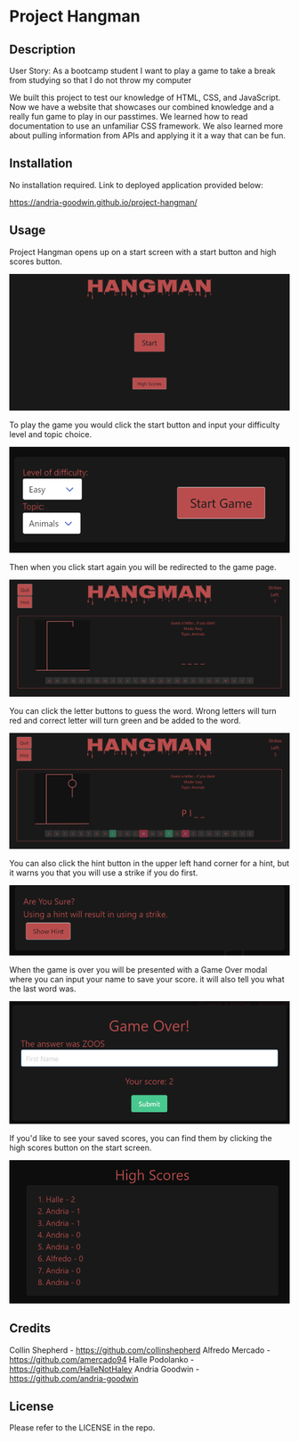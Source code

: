 # Project Hangman

## Description

User Story:
As a bootcamp student
I want to play a game to take a break from studying
so that I do not throw my computer

We built this project to test our knowledge of HTML, CSS, and JavaScript. Now we have a website that showcases our combined knowledge and a really fun game to play in our passtimes. We learned how to read documentation to use an unfamiliar CSS framework. We also learned more about pulling information from APIs and applying it it a way that can be fun.

## Installation

No installation required. Link to deployed application provided below:

https://andria-goodwin.github.io/project-hangman/

## Usage

Project Hangman opens up on a start screen with a start button and high scores button.

![Hangman start screen](assets/images/start-screen.png)

To play the game you would click the start button and input your difficulty level and topic choice.

![Hangman startup menu](assets/images/start.png)

Then when you click start again you will be redirected to the game page.

![Hangman game page](assets/images/hangman.png)

You can click the letter buttons to guess the word. Wrong letters will turn red and correct letter will turn green and be added to the word.

![Hangman letter button example](assets/images/buttons.png)

You can also click the hint button in the upper left hand corner for a hint, but it warns you that you will use a strike if you do first.

![Hint](assets/images/hint.png)

When the game is over you will be presented with a Game Over modal where you can input your name to save your score. it will also tell you what the last word was.

![Hangman game over](assets/images/game-over.png)

If you'd like to see your saved scores, you can find them by clicking the high scores button on the start screen.

![Hangman high scores](assets/images/highscores.png)

## Credits

Collin Shepherd - https://github.com/collinshepherd
Alfredo Mercado - https://github.com/amercado94
Halle Podolanko - https://github.com/HalleNotHaley
Andria Goodwin - https://github.com/andria-goodwin

## License

Please refer to the LICENSE in the repo.

